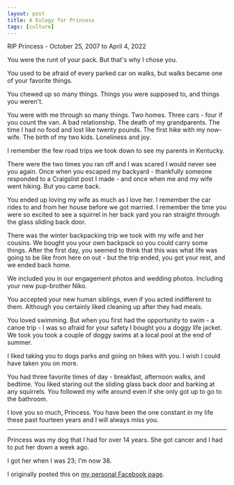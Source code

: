 ```yaml
---
layout: post
title: A Eulogy for Princess
tags: [culture]
---
```


RIP Princess - October 25, 2007 to April 4, 2022

You were the runt of your pack. But that's why I chose you.

You used to be afraid of every parked car on walks, but walks became one of your favorite things.

You chewed up so many things. Things you were supposed to, and things you weren't.

You were with me through so many things. Two homes. Three cars - four if you count the van. A bad relationship. The death of my grandparents. The time I had no food and lost like twenty pounds. The first hike with my now-wife. The birth of my two kids. Loneliness and joy.

I remember the few road trips we took down to see my parents in Kentucky.

There were the two times you ran off and I was scared I would never see you again. Once when you escaped my backyard - thankfully someone responded to a Craigslist post I made - and once when me and my wife went hiking. But you came back.

You ended up loving my wife as much as I love her. I remember the car rides to and from her house before we got married. I remember the time you were so excited to see a squirrel in her back yard you ran straight through the glass sliding back door.

There was the winter backpacking trip we took with my wife and her cousins. We bought you your own backpack so you could carry some things. After the first day, you seemed to think that this was what life was going to be like from here on out - but the trip ended, you got your rest, and we ended back home.

We included you in our engagement photos and wedding photos. Including your new pup-brother Niko.

You accepted your new human siblings, even if you acted indifferent to them. Although you certainly liked cleaning up after they had meals.

You loved swimming. But when you first had the opportunity to swim - a canoe trip - I was so afraid for your safety I bought you a doggy life jacket. We took you took a couple of doggy swims at a local pool at the end of summer.

I liked taking you to dogs parks and going on hikes with you. I wish I could have taken you on more.

You had three favorite times of day - breakfast, afternoon walks, and bedtime. You liked staring out the sliding glass back door and barking at any squirrels. You followed my wife around even if she only got up to go to the bathroom.

I love you so much, Princess. You have been the one constant in my life these past fourteen years and I will always miss you.

---

Princess was my dog that I had for over 14 years. She got cancer and I had to put her down a week ago.

I got her when I was 23; I'm now 38.

I originally posted this on [my personal Facebook page](https://www.facebook.com/joseph.hendrix.5/posts/10228237664668180).